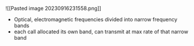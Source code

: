 ![[Pasted image 20230916231558.png]]
- Optical, electromagnetic frequencies divided into narrow frequency bands
- each call allocated its own band, can transmit at max rate of that narrow band